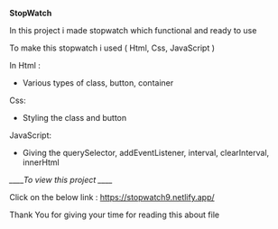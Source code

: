  ******__________StopWatch__________******

In this project i made stopwatch which functional and ready to use 

To make this stopwatch i used ( Html, Css, JavaScript )

In Html : 
* Various types of class, button, container

Css: 
* Styling the class and button

JavaScript:
* Giving the querySelector, addEventListener, interval, clearInterval, innerHtml


*____To view this project ____*

Click on the below  link :
https://stopwatch9.netlify.app/

Thank You for giving your time for reading this about file 